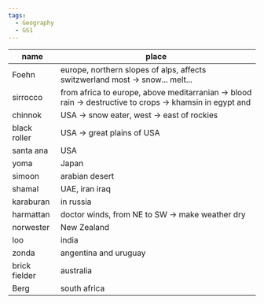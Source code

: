 ```yaml
---
tags:
  - Geography
  - GS1
---
```


| name          | place                                                                                                     |
| ------------- | --------------------------------------------------------------------------------------------------------- |
| Foehn         | europe, northern slopes of alps, affects switzwerland most -> snow... melt...                             |
| sirrocco      | from africa to europe, above meditarranian -> blood rain -> destructive to crops -> khamsin in egypt and  |
| chinnok       | USA -> snow eater, west -> east of rockies                                                                |
| black roller  | USA -> great plains of USA                                                                                |
| santa ana     | USA                                                                                                       |
| yoma          | Japan                                                                                                     |
| simoon        | arabian desert                                                                                            |
| shamal        | UAE, iran iraq                                                                                            |
| karaburan     | in russia                                                                                                 |
| harmattan     | doctor winds, from NE to SW -> make weather dry                                                           |
| norwester     | New Zealand                                                                                               |
| loo           | india                                                                                                     |
| zonda         | angentina and uruguay                                                                                     |
| brick fielder | australia                                                                                                 |
| Berg          | south africa                                                                                              |
